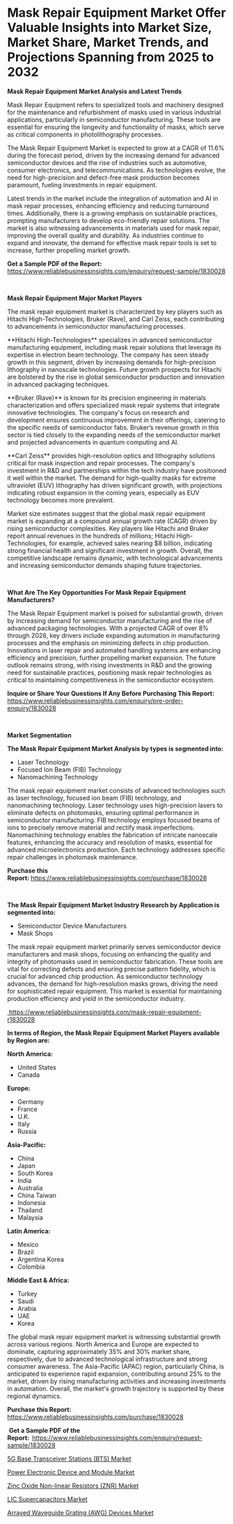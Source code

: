 <p><h1>Mask Repair Equipment Market Offer Valuable Insights into Market Size, Market Share, Market Trends, and Projections Spanning from 2025 to 2032</h1></p><p><strong>Mask Repair Equipment Market Analysis and Latest Trends</strong></p>
<p><p>Mask Repair Equipment refers to specialized tools and machinery designed for the maintenance and refurbishment of masks used in various industrial applications, particularly in semiconductor manufacturing. These tools are essential for ensuring the longevity and functionality of masks, which serve as critical components in photolithography processes.</p><p>The Mask Repair Equipment Market is expected to grow at a CAGR of 11.6% during the forecast period, driven by the increasing demand for advanced semiconductor devices and the rise of industries such as automotive, consumer electronics, and telecommunications. As technologies evolve, the need for high-precision and defect-free mask production becomes paramount, fueling investments in repair equipment.</p><p>Latest trends in the market include the integration of automation and AI in mask repair processes, enhancing efficiency and reducing turnaround times. Additionally, there is a growing emphasis on sustainable practices, prompting manufacturers to develop eco-friendly repair solutions. The market is also witnessing advancements in materials used for mask repair, improving the overall quality and durability. As industries continue to expand and innovate, the demand for effective mask repair tools is set to increase, further propelling market growth.</p></p>
<p><strong>Get a Sample PDF of the Report:&nbsp;</strong> <a href="https://www.reliablebusinessinsights.com/enquiry/request-sample/1830028?utm_campaign=1106&utm_medium=2&utm_source=Github&utm_content=ia&utm_term=13022025&utm_id=mask-repair-equipment">https://www.reliablebusinessinsights.com/enquiry/request-sample/1830028</a></p>
<p>&nbsp;</p>
<p><strong>Mask Repair Equipment Major Market Players</strong></p>
<p><p>The mask repair equipment market is characterized by key players such as Hitachi High-Technologies, Bruker (Rave), and Carl Zeiss, each contributing to advancements in semiconductor manufacturing processes.</p><p>**Hitachi High-Technologies** specializes in advanced semiconductor manufacturing equipment, including mask repair solutions that leverage its expertise in electron beam technology. The company has seen steady growth in this segment, driven by increasing demands for high-precision lithography in nanoscale technologies. Future growth prospects for Hitachi are bolstered by the rise in global semiconductor production and innovation in advanced packaging techniques.</p><p>**Bruker (Rave)** is known for its precision engineering in materials characterization and offers specialized mask repair systems that integrate innovative technologies. The company's focus on research and development ensures continuous improvement in their offerings, catering to the specific needs of semiconductor fabs. Bruker’s revenue growth in this sector is tied closely to the expanding needs of the semiconductor market and projected advancements in quantum computing and AI.</p><p>**Carl Zeiss** provides high-resolution optics and lithography solutions critical for mask inspection and repair processes. The company's investment in R&D and partnerships within the tech industry have positioned it well within the market. The demand for high-quality masks for extreme ultraviolet (EUV) lithography has driven significant growth, with projections indicating robust expansion in the coming years, especially as EUV technology becomes more prevalent.</p><p>Market size estimates suggest that the global mask repair equipment market is expanding at a compound annual growth rate (CAGR) driven by rising semiconductor complexities. Key players like Hitachi and Bruker report annual revenues in the hundreds of millions; Hitachi High-Technologies, for example, achieved sales nearing $8 billion, indicating strong financial health and significant investment in growth. Overall, the competitive landscape remains dynamic, with technological advancements and increasing semiconductor demands shaping future trajectories.</p></p>
<p>&nbsp;</p>
<p><strong>What Are The Key Opportunities For Mask Repair Equipment Manufacturers?</strong></p>
<p><p>The Mask Repair Equipment market is poised for substantial growth, driven by increasing demand for semiconductor manufacturing and the rise of advanced packaging technologies. With a projected CAGR of over 8% through 2028, key drivers include expanding automation in manufacturing processes and the emphasis on minimizing defects in chip production. Innovations in laser repair and automated handling systems are enhancing efficiency and precision, further propelling market expansion. The future outlook remains strong, with rising investments in R&D and the growing need for sustainable practices, positioning mask repair technologies as critical to maintaining competitiveness in the semiconductor ecosystem.</p></p>
<p><strong>Inquire or Share Your Questions If Any Before Purchasing This Report:</strong> <a href="https://www.reliablebusinessinsights.com/enquiry/pre-order-enquiry/1830028?utm_campaign=1106&utm_medium=2&utm_source=Github&utm_content=ia&utm_term=13022025&utm_id=mask-repair-equipment">https://www.reliablebusinessinsights.com/enquiry/pre-order-enquiry/1830028</a></p>
<p>&nbsp;</p>
<p><strong>Market Segmentation</strong></p>
<p><strong>The Mask Repair Equipment Market Analysis by types is segmented into:</strong></p>
<p><ul><li>Laser Technology</li><li>Focused Ion Beam (FIB) Technology</li><li>Nanomachining Technology</li></ul></p>
<p><p>The mask repair equipment market consists of advanced technologies such as laser technology, focused ion beam (FIB) technology, and nanomachining technology. Laser technology uses high-precision lasers to eliminate defects on photomasks, ensuring optimal performance in semiconductor manufacturing. FIB technology employs focused beams of ions to precisely remove material and rectify mask imperfections. Nanomachining technology enables the fabrication of intricate nanoscale features, enhancing the accuracy and resolution of masks, essential for advanced microelectronics production. Each technology addresses specific repair challenges in photomask maintenance.</p></p>
<p><strong>Purchase this Report:&nbsp;</strong><a href="https://www.reliablebusinessinsights.com/purchase/1830028?utm_campaign=1106&utm_medium=2&utm_source=Github&utm_content=ia&utm_term=13022025&utm_id=mask-repair-equipment">https://www.reliablebusinessinsights.com/purchase/1830028</a></p>
<p>&nbsp;</p>
<p><strong>The Mask Repair Equipment Market Industry Research by Application is segmented into:</strong></p>
<p><ul><li>Semiconductor Device Manufacturers</li><li>Mask Shops</li></ul></p>
<p><p>The mask repair equipment market primarily serves semiconductor device manufacturers and mask shops, focusing on enhancing the quality and integrity of photomasks used in semiconductor fabrication. These tools are vital for correcting defects and ensuring precise pattern fidelity, which is crucial for advanced chip production. As semiconductor technology advances, the demand for high-resolution masks grows, driving the need for sophisticated repair equipment. This market is essential for maintaining production efficiency and yield in the semiconductor industry.</p></p>
<p><a href="https://www.reliablebusinessinsights.com/mask-repair-equipment-r1830028?utm_campaign=1106&utm_medium=2&utm_source=Github&utm_content=ia&utm_term=13022025&utm_id=mask-repair-equipment">&nbsp;https://www.reliablebusinessinsights.com/mask-repair-equipment-r1830028</a></p>
<p><strong>In terms of Region, the Mask Repair Equipment Market Players available by Region are:</strong></p>
<p>
    <p> <strong> North America: </strong>
        <ul>
            <li>United States</li>
            <li>Canada</li>
        </ul>
        </p> 
    <p> <strong> Europe: </strong>
        <ul>
            <li>Germany</li>
            <li>France</li>
            <li>U.K.</li>
            <li>Italy</li>
            <li>Russia</li>
        </ul>
        </p> 
    <p> <strong> Asia-Pacific: </strong>
        <ul>
            <li>China</li>
            <li>Japan</li>
            <li>South Korea</li>
            <li>India</li>
            <li>Australia</li>
            <li>China Taiwan</li>
            <li>Indonesia</li>
            <li>Thailand</li>
            <li>Malaysia</li>
        </ul>
        </p> 
    <p> <strong> Latin America: </strong>
        <ul>
            <li>Mexico</li>
            <li>Brazil</li>
            <li>Argentina Korea</li>
            <li>Colombia</li>
        </ul>
        </p> 
    <p> <strong> Middle East & Africa: </strong>
        <ul>
            <li>Turkey</li>
            <li>Saudi</li>
            <li>Arabia</li>
            <li>UAE</li>
            <li>Korea</li>
        </ul>
    </p>
    </p>
<p><p>The global mask repair equipment market is witnessing substantial growth across various regions. North America and Europe are expected to dominate, capturing approximately 35% and 30% market share, respectively, due to advanced technological infrastructure and strong consumer awareness. The Asia-Pacific (APAC) region, particularly China, is anticipated to experience rapid expansion, contributing around 25% to the market, driven by rising manufacturing activities and increasing investments in automation. Overall, the market's growth trajectory is supported by these regional dynamics.</p></p>
<p><strong>Purchase this Report: </strong><a href="https://www.reliablebusinessinsights.com/purchase/1830028?utm_campaign=1106&utm_medium=2&utm_source=Github&utm_content=ia&utm_term=13022025&utm_id=mask-repair-equipment">https://www.reliablebusinessinsights.com/purchase/1830028</a></p>
<p>&nbsp;<strong>Get a Sample PDF of the Report:&nbsp;&nbsp;</strong><a href="https://www.reliablebusinessinsights.com/enquiry/request-sample/1830028?utm_campaign=1106&utm_medium=2&utm_source=Github&utm_content=ia&utm_term=13022025&utm_id=mask-repair-equipment">https://www.reliablebusinessinsights.com/enquiry/request-sample/1830028</a></p>
<p><strong></strong></p>
<p><p><a href="https://github.com/vengatsabibu/Market-Research-Report-List-1/blob/main/5g-base-transceiver-stations-bts-market.md?utm_campaign=1106&utm_medium=2&utm_source=Github&utm_content=ia&utm_term=13022025&utm_id=mask-repair-equipment">5G Base Transceiver Stations (BTS) Market</a></p><p><a href="https://github.com/doljanzwald/Market-Research-Report-List-1/blob/main/power-electronic-device-and-module-market.md?utm_campaign=1106&utm_medium=2&utm_source=Github&utm_content=ia&utm_term=13022025&utm_id=mask-repair-equipment">Power Electronic Device and Module Market</a></p><p><a href="https://github.com/sefathlehki/Market-Research-Report-List-1/blob/main/zinc-oxide-non-linear-resistors-znr-market.md?utm_campaign=1106&utm_medium=2&utm_source=Github&utm_content=ia&utm_term=13022025&utm_id=mask-repair-equipment">Zinc Oxide Non-linear Resistors (ZNR) Market</a></p><p><a href="https://github.com/rianttegang/Market-Research-Report-List-1/blob/main/lic-supercapacitors-market.md?utm_campaign=1106&utm_medium=2&utm_source=Github&utm_content=ia&utm_term=13022025&utm_id=mask-repair-equipment">LIC Supercapacitors Market</a></p><p><a href="https://github.com/aqharimbugua3/Market-Research-Report-List-1/blob/main/arrayed-waveguide-grating-awg-devices-market.md?utm_campaign=1106&utm_medium=2&utm_source=Github&utm_content=ia&utm_term=13022025&utm_id=mask-repair-equipment">Arrayed Waveguide Grating (AWG) Devices Market</a></p></p>